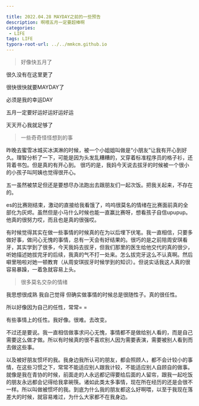 ```yaml
---

title: 2022.04.28 MAYDAY之前的一些预告
description: 啊喂五月一定要超棒啊
categories:
 - LIFE
tags: LIFE
typora-root-url: ../../mmkcm.github.io
---
```


> 好像快五月了

很久没有在这里更了

很快很快就要MAYDAY了

必须是我的幸运DAY

五月一定要好运好运好运好运

天天开心我就足够了

> 一些奇奇怪怪想到的事

昨晚去蜜雪冰城买冰淇淋的时候，被一个小姐姐叫做是“小朋友”让我有开心到好久。理智分析了一下，可能是因为头发乱糟糟的，又穿着标准程序员的格子衫，还背着书包。但是真的有开心到。 很巧的是，我妈今天说去拔牙的时候被一个很小的小孩子叫阿姨也觉得很开心。

五一虽然被禁足但还是要想尽办法跑出去跟朋友们一起次饭。把我关起来，不存在的。

es的比赛刚结束，激动的直接给我看饿了，呜呜很莫名的情绪在比赛面前真的全部化为灰烬。虽然但是小马什么时候也能一直赢比赛呀，想看孩子自信upupup。他真的很努力哎，而且也是真的很强哎。

有时候觉得其实在做一些事情的时候真的在为以后埋下伏笔。我一直相信，只要多做好事，做问心无愧的事情，总有一天会有好结果的。很巧的是之前陪周安琪看牙，其实学到了很多，今天我妈去拔牙，但我们那里的医生给他交代的真的很少，听她描述她拔完牙的后续，我真的气不打一处来。怎么拔完牙这么不认真啊。然后噼里啪啦对她一顿教育（从周安琪拔牙时候学到的知识）。但说实话我这人真的很容易暴躁，一着急就容易上头。



> 很多莫名交杂的情绪

我思想很成熟 我自己觉得 但确实做事情的时候总是很随性子。真的很任性。

所以好像因为自己的任性，常常= =

有些事情上的任性。我好像。很难。去改变。

不过还是要说。我一直相信做事求问心无愧，事情都不是做给别人看的，而是自己需要这么做才做。所以有时候真的很不喜欢别人因为需要表演，需要被别人看到而去做这些事。

以及被好朋友惯坏的我。我身边我所认可的朋友，都会照顾人，都不会计较小的事情，在这些习惯之下，常常不能适应别人跟我计较，不能适应别人自顾自的做事。就像是我在青协的时候，前面走的人永远都记得要给后面的人留帘，跟我一起吃饭的朋友永远都会记得给我拿碗筷。诸如此类太多事情，现在所在经历的还是会很不一样。所以叫做被惯坏的我。到底为什么我的朋友都这么好啊喂，以至于我现在落差大的时候，就容易难过，为什么大家都不在我身边。
